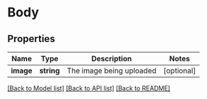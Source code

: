 # Body

## Properties
Name | Type | Description | Notes
------------ | ------------- | ------------- | -------------
**image** | **string** | The image being uploaded | [optional] 

[[Back to Model list]](../../README.md#documentation-for-models) [[Back to API list]](../../README.md#documentation-for-api-endpoints) [[Back to README]](../../README.md)

